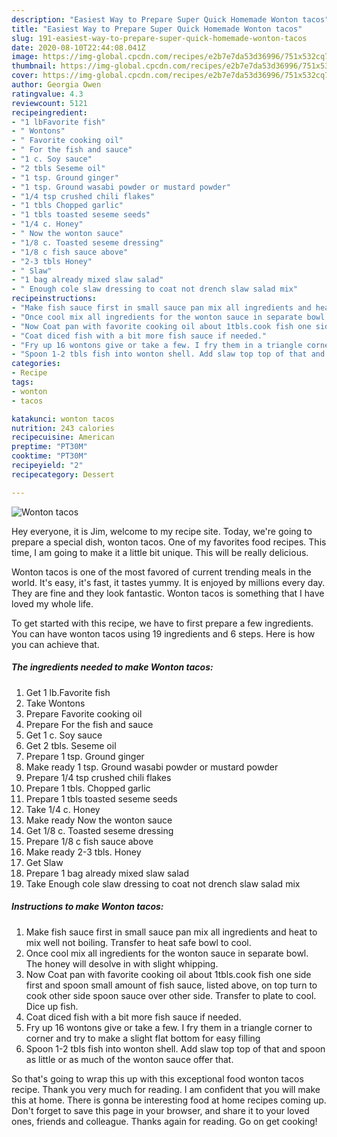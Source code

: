 ```yaml
---
description: "Easiest Way to Prepare Super Quick Homemade Wonton tacos"
title: "Easiest Way to Prepare Super Quick Homemade Wonton tacos"
slug: 191-easiest-way-to-prepare-super-quick-homemade-wonton-tacos
date: 2020-08-10T22:44:08.041Z
image: https://img-global.cpcdn.com/recipes/e2b7e7da53d36996/751x532cq70/wonton-tacos-recipe-main-photo.jpg
thumbnail: https://img-global.cpcdn.com/recipes/e2b7e7da53d36996/751x532cq70/wonton-tacos-recipe-main-photo.jpg
cover: https://img-global.cpcdn.com/recipes/e2b7e7da53d36996/751x532cq70/wonton-tacos-recipe-main-photo.jpg
author: Georgia Owen
ratingvalue: 4.3
reviewcount: 5121
recipeingredient:
- "1 lbFavorite fish"
- " Wontons"
- " Favorite cooking oil"
- " For the fish and sauce"
- "1 c. Soy sauce"
- "2 tbls Seseme oil"
- "1 tsp. Ground ginger"
- "1 tsp. Ground wasabi powder or mustard powder"
- "1/4 tsp crushed chili flakes"
- "1 tbls Chopped garlic"
- "1 tbls toasted seseme seeds"
- "1/4 c. Honey"
- " Now the wonton sauce"
- "1/8 c. Toasted seseme dressing"
- "1/8 c fish sauce above"
- "2-3 tbls Honey"
- " Slaw"
- "1 bag already mixed slaw salad"
- " Enough cole slaw dressing to coat not drench slaw salad mix"
recipeinstructions:
- "Make fish sauce first in small sauce pan mix all ingredients and heat to mix well not boiling. Transfer to heat safe bowl to cool."
- "Once cool mix all ingredients for the wonton sauce in separate bowl. The honey will desolve in with slight whipping."
- "Now Coat pan with favorite cooking oil about 1tbls.cook fish one side first and spoon small amount of fish sauce, listed above, on top turn to cook other side spoon sauce over other side. Transfer to plate to cool. Dice up fish."
- "Coat diced fish with a bit more fish sauce if needed."
- "Fry up 16 wontons give or take a few. I fry them in a triangle corner to corner and try to make a slight flat bottom for easy filling"
- "Spoon 1-2 tbls fish into wonton shell. Add slaw top top of that and spoon as little or as much of the wonton sauce offer that."
categories:
- Recipe
tags:
- wonton
- tacos

katakunci: wonton tacos 
nutrition: 243 calories
recipecuisine: American
preptime: "PT30M"
cooktime: "PT30M"
recipeyield: "2"
recipecategory: Dessert

---
```



![Wonton tacos](https://img-global.cpcdn.com/recipes/e2b7e7da53d36996/751x532cq70/wonton-tacos-recipe-main-photo.jpg)

Hey everyone, it is Jim, welcome to my recipe site. Today, we're going to prepare a special dish, wonton tacos. One of my favorites food recipes. This time, I am going to make it a little bit unique. This will be really delicious.



Wonton tacos is one of the most favored of current trending meals in the world. It's easy, it's fast, it tastes yummy. It is enjoyed by millions every day. They are fine and they look fantastic. Wonton tacos is something that I have loved my whole life.


To get started with this recipe, we have to first prepare a few ingredients. You can have wonton tacos using 19 ingredients and 6 steps. Here is how you can achieve that.

<!--inarticleads1-->

##### The ingredients needed to make Wonton tacos:

1. Get 1 lb.Favorite fish
1. Take  Wontons
1. Prepare  Favorite cooking oil
1. Prepare  For the fish and sauce
1. Get 1 c. Soy sauce
1. Get 2 tbls. Seseme oil
1. Prepare 1 tsp. Ground ginger
1. Make ready 1 tsp. Ground wasabi powder or mustard powder
1. Prepare 1/4 tsp crushed chili flakes
1. Prepare 1 tbls. Chopped garlic
1. Prepare 1 tbls toasted seseme seeds
1. Take 1/4 c. Honey
1. Make ready  Now the wonton sauce
1. Get 1/8 c. Toasted seseme dressing
1. Prepare 1/8 c fish sauce above
1. Make ready 2-3 tbls. Honey
1. Get  Slaw
1. Prepare 1 bag already mixed slaw salad
1. Take  Enough cole slaw dressing to coat not drench slaw salad mix




<!--inarticleads2-->

##### Instructions to make Wonton tacos:

1. Make fish sauce first in small sauce pan mix all ingredients and heat to mix well not boiling. Transfer to heat safe bowl to cool.
1. Once cool mix all ingredients for the wonton sauce in separate bowl. The honey will desolve in with slight whipping.
1. Now Coat pan with favorite cooking oil about 1tbls.cook fish one side first and spoon small amount of fish sauce, listed above, on top turn to cook other side spoon sauce over other side. Transfer to plate to cool. Dice up fish.
1. Coat diced fish with a bit more fish sauce if needed.
1. Fry up 16 wontons give or take a few. I fry them in a triangle corner to corner and try to make a slight flat bottom for easy filling
1. Spoon 1-2 tbls fish into wonton shell. Add slaw top top of that and spoon as little or as much of the wonton sauce offer that.




So that's going to wrap this up with this exceptional food wonton tacos recipe. Thank you very much for reading. I am confident that you will make this at home. There is gonna be interesting food at home recipes coming up. Don't forget to save this page in your browser, and share it to your loved ones, friends and colleague. Thanks again for reading. Go on get cooking!
